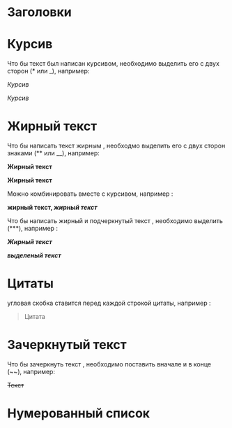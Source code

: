 # Заголовки

# Курсив
Что бы текст был написан курсивом, необходимо выделить его с двух сторон (* или _), например:

*Курсив*

_Курсив_


# Жирный текст
Что бы написать текст жирным , необходмо выделить его с двух сторон знаками (** или __), например:

**Жирный текст**

__Жирный текст__

Можно комбинировать вместе с курсивом, например :

**жирный текст, _жирный текст_**

Что бы написать жирный и подчеркнутый текст , необходимо выделить (***), например :

***Жирный текст***

***выделеный текст***

# Цитаты
угловая скобка ставится перед каждой строкой цитаты, например :
> Цитата

# Зачеркнутый текст
Что бы зачеркнуть текст , необходимо поставить вначале и в конце (~~), например:

~~Текст~~

# Нумерованный список